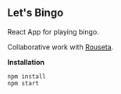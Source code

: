 ## Let's Bingo

React App for playing bingo. 

Collaborative work with [Rouseta](https://github.com/Rouseta).

**Installation**

```
npm install
npm start
```
